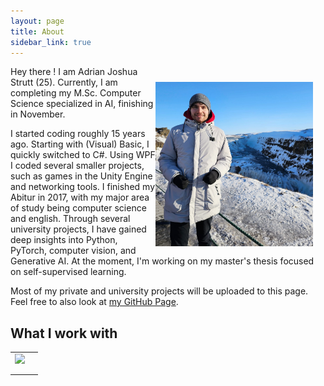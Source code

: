 ```yaml
---
layout: page
title: About
sidebar_link: true
---
```


<img align="right" src="assets/images/me.jpg" width="50%" style="float: right;margin-right: 20px;margin-top: 25px;">

Hey there ! I am Adrian Joshua Strutt (25).
Currently, I am completing my M.Sc. Computer Science specialized in AI, finishing in November.

I started coding roughly 15 years ago. Starting with (Visual) Basic, I quickly switched to C#.
Using WPF I coded several smaller projects, such as games in the Unity Engine and networking tools.
I finished my Abitur in 2017, with my major area of study being computer science and english.
Through several university projects, I have gained deep insights into Python, PyTorch, computer
vision, and Generative AI. At the moment, I'm working on my master's thesis focused on self-supervised learning.

Most of my private and university projects will be uploaded to this page.
Feel free to also look at [my GitHub Page](https://github.com/adrianjoshua-strutt).

## What I work with

<table>
    <tr>
        <td>
            <img src="https://cdn.jsdelivr.net/gh/devicons/devicon@latest/icons/python/python-original-wordmark.svg"/>
        </td>
        <td>
            <i class="devicon-github-original-wordmark colored"></i>
        </td>
    </tr>
    <tr>
        <td></td>
        <td></td>
    </tr>
    <tr>
        <td></td>
        <td></td>
    </tr>
</table>